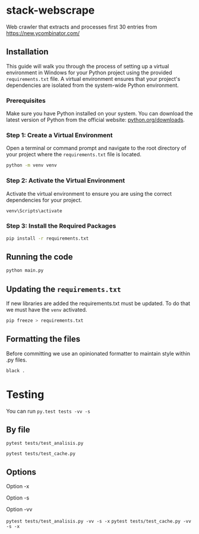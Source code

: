 # stack-webscrape
Web crawler that extracts and processes first 30 entries from https://new.ycombinator.com/

## Installation

This guide will walk you through the process of setting up a virtual environment in Windows for your Python project using the provided `requirements.txt` file. 
A virtual environment ensures that your project's dependencies are isolated from the system-wide Python environment.

### Prerequisites

Make sure you have Python installed on your system. You can download the latest version of Python from the official website: [python.org/downloads](https://www.python.org/downloads/).

### Step 1: Create a Virtual Environment

Open a terminal or command prompt and navigate to the root directory of your project where the `requirements.txt` file is located.

```bash
python -m venv venv
```

### Step 2: Activate the Virtual Environment

Activate the virtual environment to ensure you are using the correct dependencies for your project.

```bash
venv\Scripts\activate
```

### Step 3: Install the Required Packages
```bash
pip install -r requirements.txt
```

## Running the code
```bash
python main.py
```

## Updating the `requirements.txt`
If new libraries are added the requirements.txt must be updated.
To do that we must have the `venv` activated. 
```bash
pip freeze > requirements.txt
```

## Formatting the files
Before committing we use an opinionated formatter to maintain style within .py files.
```bash
black .
```

# Testing
You can run `py.test tests -vv -s`

## By file
`pytest tests/test_analisis.py`

`pytest tests/test_cache.py`

## Options
Option -x

Option -s

Option -vv

`pytest tests/test_analisis.py -vv -s -x`
`pytest tests/test_cache.py -vv -s -x`
